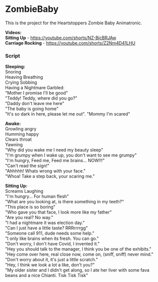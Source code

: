 # ZombieBaby

This is the project for the Heartstoppers Zombie Baby Animatronic.
  
**Videos:**     
**Sitting Up** - https://youtube.com/shorts/NZ-BjcBRJAw  
**Carriage Rocking** - https://youtube.com/shorts/Z2Nm4D41LHU  


### Script   
   
**Sleeping:**    
Snoring  
Heaving Breathing  
Crying Sobbing   
Having a Nightmare Garbled:   
"Mother I promise I'll be good"     
"Teddy! Teddy, where did you go?"   
"Daddy don't leave me here"   
"The baby is going home"   
"It's so dark in here, please let me out". 
"Mommy I'm scared" 
  
**Awake:**   
Growling angry   
Humming happy   
Clears throat    
Yawning    
"Why did you wake me I need my beauty sleep"    
"I'm grumpy when I wake up, you don't want to see me grumpy"   
"I'm hungry, Feed me, Feed me brains... NOW!!!"   
"Can't read the sign!"   
"Ahhhhh! Whats wrong with your face."   
"Whoa! Take a step back, your scaring me."   
     
**Sitting Up:**   
Screams
Laughing   
"I'm hungry… For human flesh"    
"What are you looking at, is there something in my teeth?"     
"This place is so boring"      
"Who gave you that face, I look more like my father"      
"Are you real? No way."   
"I had a nightmare it was election day."    
"Can I just have a little taste? RRRrrrrgg"   
"Someone call 911, dude needs some help."     
"I only like brains when its fresh. You can go."    
"Don't worry, I don't have Covid, I invented it."   
"Hey you should talk to the manager, I think you be one of the exhibits."   
"Hey come over here, real close now, come on, (sniff, sniff) never mind."   
"Don't worry about it, it's just a little scratch."   
"Hey, I think we look a lot a like, don't you?"   
"My older sister and I didn't get along, so I ate her liver with some fava beans and a nice Chianti. Tisk Tisk Tisk"


